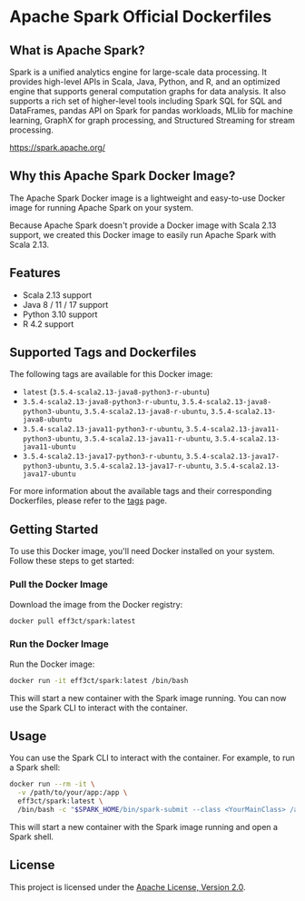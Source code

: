 # Apache Spark Official Dockerfiles

## What is Apache Spark?

Spark is a unified analytics engine for large-scale data processing. It provides
high-level APIs in Scala, Java, Python, and R, and an optimized engine that
supports general computation graphs for data analysis. It also supports a
rich set of higher-level tools including Spark SQL for SQL and DataFrames,
pandas API on Spark for pandas workloads, MLlib for machine learning, GraphX for graph processing,
and Structured Streaming for stream processing.

https://spark.apache.org/

## Why this Apache Spark Docker Image?

The Apache Spark Docker image is a lightweight and easy-to-use Docker image for running Apache Spark on your system.

Because Apache Spark doesn't provide a Docker image with Scala 2.13 support, we created this Docker image to easily run Apache Spark with Scala 2.13.

## Features

- Scala 2.13 support
- Java 8 / 11 / 17 support
- Python 3.10 support
- R 4.2 support

## Supported Tags and Dockerfiles

The following tags are available for this Docker image:

- `latest` (`3.5.4-scala2.13-java8-python3-r-ubuntu`)
- `3.5.4-scala2.13-java8-python3-r-ubuntu`, `3.5.4-scala2.13-java8-python3-ubuntu`, `3.5.4-scala2.13-java8-r-ubuntu`, `3.5.4-scala2.13-java8-ubuntu`
- `3.5.4-scala2.13-java11-python3-r-ubuntu`, `3.5.4-scala2.13-java11-python3-ubuntu`, `3.5.4-scala2.13-java11-r-ubuntu`, `3.5.4-scala2.13-java11-ubuntu`
- `3.5.4-scala2.13-java17-python3-r-ubuntu`, `3.5.4-scala2.13-java17-python3-ubuntu`, `3.5.4-scala2.13-java17-r-ubuntu`, `3.5.4-scala2.13-java17-ubuntu`

For more information about the available tags and their corresponding Dockerfiles, please refer to the [tags](https://hub.docker.com/repository/docker/eff3ct/spark/tags) page.

## Getting Started

To use this Docker image, you'll need Docker installed on your system. Follow these steps to get started:

### Pull the Docker Image

Download the image from the Docker registry:

```bash
docker pull eff3ct/spark:latest
```

### Run the Docker Image

Run the Docker image:

```bash
docker run -it eff3ct/spark:latest /bin/bash
```

This will start a new container with the Spark image running. You can now use the Spark CLI to interact with the container.

## Usage

You can use the Spark CLI to interact with the container. For example, to run a Spark shell:

```bash
docker run --rm -it \
  -v /path/to/your/app:/app \
  eff3ct/spark:latest \
  /bin/bash -c "$SPARK_HOME/bin/spark-submit --class <YourMainClass> /app/your-spark-app.jar <args>"
```

This will start a new container with the Spark image running and open a Spark shell.

## License

This project is licensed under the [Apache License, Version 2.0](LICENSE).
